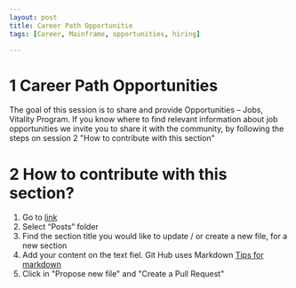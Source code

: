 ```yaml
---
layout: post
title: Career Path Opportunitie
tags: [Career, Mainframe, opportunities, hiring]

---
```

# 1 Career Path Opportunities
The goal of this session is to share and provide Opportunities – Jobs,  Vitality Program. If you know where to find relevant information about job opportunities we invite you to share it with the community, by following the steps on session 2 "How to contribute with this section"

# 2 How to contribute with this section?
1.  Go to [link](https://github.com/gcartier94/test-page)
2.  Select “Posts” folder
3.  Find the section title you would like to update / or create a new file, for a new section
4.  Add your content on the text fiel. Git Hub uses Markdown [Tips for markdown](https://www.markdownguide.org/basic-syntax/) 
5.  Click in "Propose new file" and "Create a Pull Request"

